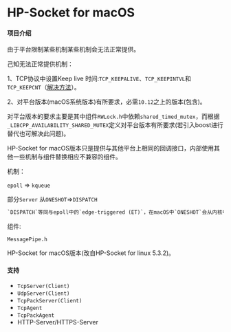 # HP-Socket for macOS

#### 项目介绍
由于平台限制某些机制某些机制会无法正常提供。

己知无法正常提供机制：

1、TCP协议中设置Keep live 时间:`TCP_KEEPALIVE`、`TCP_KEEPINTVL`和`TCP_KEEPCNT`（[解决方法](http://www.voidcn.com/article/p-afuibcmg-bqk.html)）。

2、对平台版本(macOS系统版本)有所要求，必需`10.12`之上的版本(包含)。

对平台版本的要求主要是其中组件`RWLock.h`中依赖`shared_timed_mutex`，而根据`_LIBCPP_AVAILABILITY_SHARED_MUTEX`定义对平台版本有所要求(若引入boost进行替代也可解决此问题)。

HP-Socket for macOS版本只是提供与其他平台上相同的回调接口，内部使用其他一些机制与组件替换相应不兼容的组件。

机制：

`epoll` => `kqueue`

部分`Server` 从`ONESHOT`=>`DISPATCH`

```tex
`DISPATCH`等同与epoll中的`edge-triggered (ET)`，在macOS中`ONESHOT`会从内核中删除，而对于大量数据交换就代表有大量删除与添加，而使用ET(DISPATCH)只会重置状态(ENABLE)使其有效。
```

组件:

`MessagePipe.h`

HP-Socket for macOS版本(改自HP-Socket for linux 5.3.2)。

#### 支持

- `TcpServer(Client)` 
- `UdpServer(Client)`
- `TcpPackServer(Client)`
- `TcpAgent`
- `TcpPackAgent`
- HTTP-Server/HTTPS-Server

